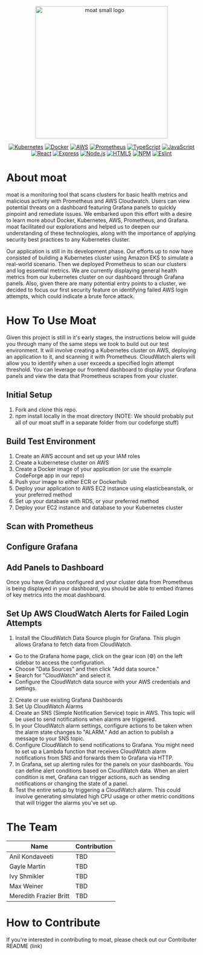 <p align="center">
  <img width="350" src="https://res.cloudinary.com/mfrazb/image/upload/v1695043154/moat/moat-smArtboard_1_wrq1bf.png" alt="moat small logo"> 
</p>

<div align= "center">

[![Kubernetes](https://img.shields.io/badge/kubernetes-326ce5.svg?&style=for-the-badge&logo=kubernetes&logoColor=white)](https://kubernetes.io/) [![Docker](https://img.shields.io/badge/Docker-2CA5E0?style=for-the-badge&logo=docker&logoColor=white)](https://www.docker.com/) [![AWS](https://img.shields.io/badge/Amazon_AWS-FF9900?style=for-the-badge&logo=amazonaws&logoColor=white)](https://aws.amazon.com/) [![Prometheus](https://img.shields.io/badge/Prometheus-000000?style=for-the-badge&logo=prometheus&labelColor=000000)](https://prometheus.io/) [![TypeScript](https://img.shields.io/badge/TypeScript-007ACC?style=for-the-badge&logo=typescript&logoColor=white)](https://www.typescriptlang.org/) [![JavaScript](https://img.shields.io/badge/JavaScript-323330?style=for-the-badge&logo=javascript&logoColor=F7DF1E)](https://developer.mozilla.org/en-US/docs/Web/JavaScript) [![React](https://img.shields.io/badge/React-20232A?style=for-the-badge&logo=react&logoColor=61DAFB)](https://react.dev/) [![Express](https://img.shields.io/badge/Express%20js-000000?style=for-the-badge&logo=express&logoColor=white)](https://expressjs.com/) [![Node.js](https://img.shields.io/badge/Node%20js-339933?style=for-the-badge&logo=nodedotjs&logoColor=white)](https://nodejs.org/en) [![HTML5](https://img.shields.io/badge/HTML5-E34F26?style=for-the-badge&logo=html5&logoColor=white)](https://developer.mozilla.org/en-US/docs/Glossary/HTML5) [![NPM](https://img.shields.io/badge/npm-CB3837?style=for-the-badge&logo=npm&logoColor=white)](https://www.npmjs.com/) [![Eslint](https://img.shields.io/badge/ESLint-4B3263?style=for-the-badge&logo=eslint&logoColor=white)](https://eslint.org/)

</div>

# About moat
moat is a monitoring tool that scans clusters for basic health metrics and malicious activity with Prometheus and AWS Cloudwatch. Users can view potential threats on a dashboard featuring Grafana panels to quickly pinpoint and remediate issues. We embarked upon this effort with a desire to learn more about Docker, Kubernetes, AWS, Prometheus, and Grafana. moat facilitated our explorations and helped us to deepen our understanding of these technologies, along with the importance of applying security best practices to any Kubernetes cluster.

Our application is still in its development phase. Our efforts up to now have consisted of building a Kubernetes cluster using Amazon EKS to simulate a real-world scenario. Then we deployed Prometheus to scan our clusters and log essential metrics. We are currently displaying general health metrics from our kubernetes cluster on our dashboard through Grafana panels. Also, given there are many potential entry points to a cluster, we decided to focus our first security feature on identifying failed AWS login attempts, which could indicate a brute force attack. 

# How To Use Moat
Given this project is still in it's early stages, the instructions below will guide you through many of the same steps we took to build out our test environment. It will involve creating a Kubernetes cluster on AWS, deploying an application to it, and scanning it with Prometheus. CloudWatch alerts will allow you to identify when a user exceeds a specified login attempt threshold. You can leverage our frontend dashboard to display your Grafana panels and view the data that Prometheus scrapes from your cluster. 

## Initial Setup
1. Fork and clone this repo.
2. npm install locally in the moat directory (NOTE: We should probably put all of our moat stuff in a separate folder from our codeforge stuff)

## Build Test Environment
1. Create an AWS account and set up your IAM roles
2. Create a kubernetese cluster on AWS
3. Create a Docker image of your application (or use the example CodeForge app in our repo) 
4. Push your image to either ECR or Dockerhub
5. Deploy your application to AWS EC2 instance using elasticbeanstalk, or your preferred method
6. Set up your database with RDS, or your preferred method
7. Deploy your EC2 instance and database to your Kubernetes cluster

## Scan with Prometheus

## Configure Grafana

## Add Panels to Dashboard
Once you have Grafana configured and your cluster data from Prometheus is being displayed in your dashboard, you should be able to embed iframes of key metrics into the moat dashboard. 

## Set Up AWS CloudWatch Alerts for Failed Login Attempts
1. Install the CloudWatch Data Source plugin for Grafana. This plugin allows Grafana to fetch data from CloudWatch.
  * Go to the Grafana home page, click on the gear icon (⚙️) on the left sidebar to access the configuration.
  * Choose "Data Sources" and then click "Add data source."
  * Search for "CloudWatch" and select it.
  * Configure the CloudWatch data source with your AWS credentials and settings.
2. Create or use existing Grafana Dashboards
3. Set Up CloudWatch Alarms
4. Create an SNS (Simple Notification Service) topic in AWS. This topic will be used to send notifications when alarms are triggered.
5. In your CloudWatch alarm settings, configure actions to be taken when the alarm state changes to "ALARM." Add an action to publish a message to your SNS topic.
6. Configure CloudWatch to send notifications to Grafana. You might need to set up a Lambda function that receives CloudWatch alarm notifications from SNS and forwards them to Grafana via HTTP.
7. In Grafana, set up alerting rules for the panels on your dashboards. You can define alert conditions based on CloudWatch data. When an alert condition is met, Grafana can trigger actions, such as sending notifications or changing the state of a panel.
8. Test the entire setup by triggering a CloudWatch alarm. This could involve generating simulated high CPU usage or other metric conditions that will trigger the alarms you've set up.


# The Team 
| Name | Contribution |
| ------------- | ------------- |
| Anil Kondaveeti | TBD  |
| Gayle Martin  | TBD  |
| Ivy Shmikler  | TBD  |
| Max Weiner  | TBD  |
| Meredith Frazier Britt  | TBD  |

# How to Contribute
If you're interested in contributing to moat, please check out our Contributer README (link)
